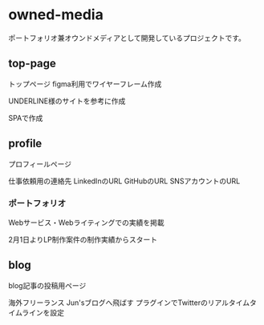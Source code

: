 # owned-media
ポートフォリオ兼オウンドメディアとして開発しているプロジェクトです。


## top-page
トップページ
figma利用でワイヤーフレーム作成

UNDERLINE様のサイトを参考に作成

SPAで作成

## profile
プロフィールページ

仕事依頼用の連絡先
LinkedInのURL
GitHubのURL
SNSアカウントのURL

### ポートフォリオ
Webサービス・Webライティングでの実績を掲載

2月1日よりLP制作案件の制作実績からスタート

## blog
blog記事の投稿用ページ

海外フリーランス Jun'sブログへ飛ばす
プラグインでTwitterのリアルタイムタイムラインを設定

